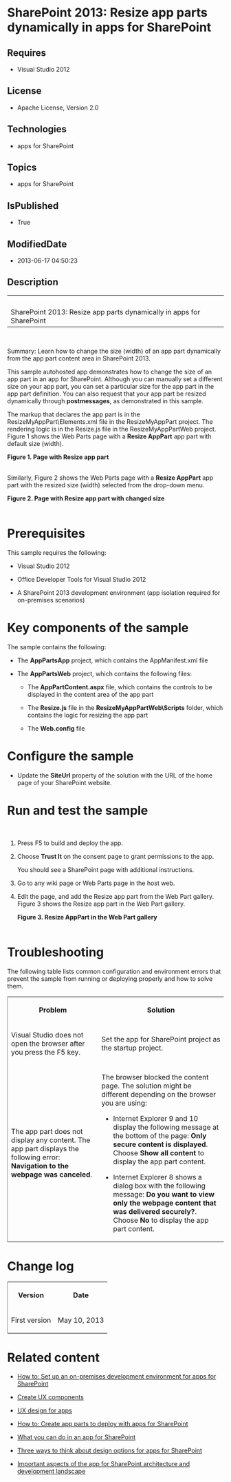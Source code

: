 # SharePoint 2013: Resize app parts dynamically in apps for SharePoint
## Requires
* Visual Studio 2012
## License
* Apache License, Version 2.0
## Technologies
* apps for SharePoint
## Topics
* apps for SharePoint
## IsPublished
* True
## ModifiedDate
* 2013-06-17 04:50:23
## Description

<div id="header">
<table id="bottomTable" cellspacing="0" cellpadding="0">
<tbody>
<tr id="headerTableRow1">
<td align="left"><span id="runningHeaderText">&nbsp;</span></td>
</tr>
<tr id="headerTableRow2">
<td align="left"><span id="nsrTitle">SharePoint 2013: Resize app parts dynamically in apps for SharePoint</span></td>
</tr>
</tbody>
</table>
</div>
<div id="mainSection">
<div id="mainBody">
<p>&nbsp;</p>
<div>
<p><span>Summary:</span> Learn how to change the size (width) of an app part dynamically from the app part content area in SharePoint 2013.</p>
</div>
<div>
<p>This sample autohosted app demonstrates how to change the size of an app part in an app for SharePoint. Although you can manually set a different size on your app part, you can set a particular size for the app part in the app part definition. You can also
 request that your app part be resized dynamically through <strong><span class="ui">postmessages</span></strong>, as demonstrated in this sample.</p>
</div>
<div id="sectionSection0">
<p>The markup that declares the app part is in the ResizeMyAppPart\Elements.xml file in the ResizeMyAppPart project. The rendering logic is in the Resize.js file in the ResizeMyAppPartWeb project. Figure 1 shows the Web Parts page with a
<strong><span class="ui">Resize AppPart</span></strong> app part with default size (width).</p>
<strong>
<div class="caption">Figure 1. Page with Resize app part</div>
</strong><br>
<img src="/site/view/file/85191/1/image.png" alt="">
<p>Similarly, Figure 2 shows the Web Parts page with a <strong><span class="ui">Resize AppPart</span></strong> app part with the resized size (width) selected from the drop-down menu.</p>
<strong>
<div class="caption">Figure 2. Page with Resize app part with changed size</div>
</strong><br>
<img src="/site/view/file/85193/1/image.png" alt=""></div>
<h1>Prerequisites</h1>
<div id="sectionSection1">
<p>This sample requires the following:</p>
<ul>
<li>
<p>Visual Studio 2012</p>
</li><li>
<p>Office Developer Tools for Visual Studio 2012</p>
</li><li>
<p>A SharePoint 2013 development environment (app isolation required for on-premises scenarios)</p>
</li></ul>
</div>
<h1>Key components of the sample</h1>
<div id="sectionSection2">
<p>The sample contains the following:</p>
<ul>
<li>
<p>The <strong><span class="ui">AppPartsApp</span></strong> project, which contains the AppManifest.xml file</p>
</li><li>
<p>The <strong><span class="ui">AppPartsWeb</span></strong> project, which contains the following files:</p>
<ul>
<li>
<p>The <strong><span class="ui">AppPartContent.aspx</span></strong> file, which contains the controls to be displayed in the content area of the app part</p>
</li><li>
<p>The <strong><span class="ui">Resize.js</span></strong> file in the <strong><span class="ui">ResizeMyAppPartWeb\Scripts</span></strong> folder, which contains the logic for resizing the app part</p>
</li><li>
<p>The <strong><span class="ui">Web.config</span></strong> file</p>
</li></ul>
</li></ul>
</div>
<h1>Configure the sample</h1>
<div id="sectionSection3">
<ul>
<li>
<p>Update the <span><strong><span class="keyword">SiteUrl</span></strong></span> property of the solution with the URL of the home page of your SharePoint website.</p>
</li></ul>
</div>
<h1>Run and test the sample</h1>
<div id="sectionSection4">
<p>&nbsp;</p>
<ol>
<li>
<p>Press F5 to build and deploy the app.</p>
</li><li>
<p>Choose <strong><span class="ui">Trust It</span></strong> on the consent page to grant permissions to the app.</p>
<p>You should see a SharePoint page with additional instructions.</p>
</li><li>
<p>Go to any wiki page or Web Parts page in the host web.</p>
</li><li>
<p>Edit the page, and add the Resize app part from the Web Part gallery. Figure 3 shows the Resize app part in the Web Part gallery.</p>
<strong>
<div class="caption">Figure 3. Resize AppPart in the Web Part gallery</div>
</strong><br>
<img src="/site/view/file/85192/1/image.png" alt=""> </li></ol>
</div>
<h1>Troubleshooting</h1>
<div id="sectionSection5">
<p>The following table lists common configuration and environment errors that prevent the sample from running or deploying properly and how to solve them.</p>
<strong>
<div class="caption"></div>
</strong>
<div>
<table cellspacing="2" cellpadding="5" width="50%" frame="lhs">
<tbody>
<tr>
<th>
<p>Problem</p>
</th>
<th>
<p>Solution</p>
</th>
</tr>
<tr>
<td>
<p>Visual Studio does not open the browser after you press the F5 key.</p>
</td>
<td>
<p>Set the app for SharePoint project as the startup project.</p>
</td>
</tr>
<tr>
<td>
<p>The app part does not display any content. The app part displays the following error:
<strong>Navigation to the webpage was canceled</strong>.</p>
</td>
<td>
<p>The browser blocked the content page. The solution might be different depending on the browser you are using:</p>
<ul>
<li>
<p>Internet Explorer 9 and 10 display the following message at the bottom of the page:
<strong>Only secure content is displayed</strong>. Choose <strong><span class="ui">Show all content</span></strong> to display the app part content.</p>
</li><li>
<p>Internet Explorer 8 shows a dialog box with the following message: <strong>Do you want to view only the webpage content that was delivered securely?</strong>. Choose
<strong><span class="ui">No</span></strong> to display the app part content.</p>
</li></ul>
</td>
</tr>
</tbody>
</table>
</div>
</div>
<h1>Change log</h1>
<div id="sectionSection6"><strong>
<div class="caption"></div>
</strong>
<div>
<table cellspacing="2" cellpadding="5" width="50%" frame="lhs">
<tbody>
<tr>
<th>
<p>Version</p>
</th>
<th>
<p>Date</p>
</th>
</tr>
<tr>
<td>
<p>First version</p>
</td>
<td>
<p>May 10, 2013</p>
</td>
</tr>
</tbody>
</table>
</div>
</div>
<h1>Related content</h1>
<div id="sectionSection7">
<ul>
<li>
<p><a href="http://msdn.microsoft.com/en-us/library/b0878c12-27c9-4eea-ae3b-7e79e5a8838d" target="_blank">How to: Set up an on-premises development environment for apps for SharePoint</a></p>
</li><li>
<p><a href="http://msdn.microsoft.com/en-us/library/bfdd0a58-2cc5-4805-ac89-4bd2fe6f3b09" target="_blank">Create UX components</a></p>
</li><li>
<p><a href="http://msdn.microsoft.com/en-us/library/d60f409a-b292-4c06-8128-88629091b753" target="_blank">UX design for apps</a></p>
</li><li>
<p><a href="http://msdn.microsoft.com/en-us/library/a2664289-6c56-4cb1-987a-22367fad55eb" target="_blank">How to: Create app parts to deploy with apps for SharePoint</a>
<a href="http://msdn.microsoft.com/library/a2664289-6c56-4cb1-987a-22367fad55eb.aspx" target="_blank">
</a></p>
</li><li>
<p><a href="http://msdn.microsoft.com/en-us/library/26f2999e-db7f-4fe7-a00f-05b009b1927d" target="_blank">What you can do in an app for SharePoint</a></p>
</li><li>
<p><a href="http://msdn.microsoft.com/en-us/library/0942fdce-3227-496a-8873-399fc1dbb72c" target="_blank">Three ways to think about design options for apps for SharePoint</a></p>
</li><li>
<p><a href="http://msdn.microsoft.com/en-us/library/ae96572b-8f06-4fd3-854f-fc312f7f2d88" target="_blank">Important aspects of the app for SharePoint architecture and development landscape</a></p>
</li></ul>
</div>
</div>
</div>
<p>&nbsp;</p>
